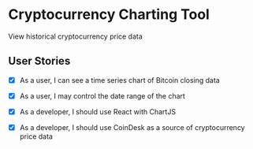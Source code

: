# Cryptocurrency Charting Tool
View historical cryptocurrency price data

## User Stories
  * [X] As a user, I can see a time series chart of Bitcoin closing data
  * [X] As a user, I may control the date range of the chart
  * [X] As a developer, I should use React with ChartJS
  * [X] As a developer, I should use CoinDesk as a source of cryptocurrency price data
  